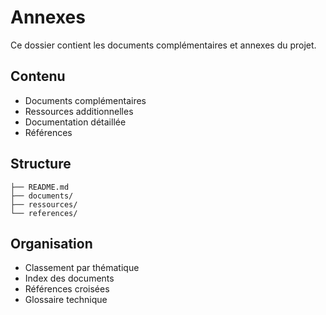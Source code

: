 # Annexes

Ce dossier contient les documents complémentaires et annexes du projet.

## Contenu
- Documents complémentaires
- Ressources additionnelles
- Documentation détaillée
- Références

## Structure
```
├── README.md
├── documents/
├── ressources/
└── references/
```

## Organisation
- Classement par thématique
- Index des documents
- Références croisées
- Glossaire technique 